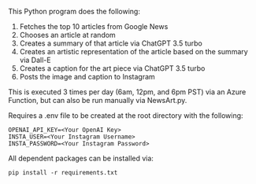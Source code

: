 This Python program does the following:
  1. Fetches the top 10 articles from Google News
  2. Chooses an article at random
  3. Creates a summary of that article via ChatGPT 3.5 turbo
  4. Creates an artistic representation of the article based on the summary via Dall-E
  5. Creates a caption for the art piece via ChatGPT 3.5 turbo
  6. Posts the image and caption to Instagram

This is executed 3 times per day (6am, 12pm, and 6pm PST) via an Azure Function, but can also be run manually via NewsArt.py. 

Requires a .env file to be created at the root directory with the following:
```
OPENAI_API_KEY=<Your OpenAI Key>
INSTA_USER=<Your Instagram Username>
INSTA_PASSWORD=<Your Instagram Password>
```

All dependent packages can be installed via:
```
pip install -r requirements.txt
```
